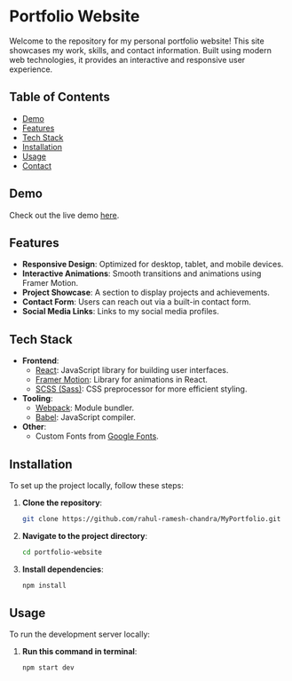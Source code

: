 # Portfolio Website

Welcome to the repository for my personal portfolio website! This site showcases my work, skills, and contact information. Built using modern web technologies, it provides an interactive and responsive user experience.

## Table of Contents

- [Demo](#demo)
- [Features](#features)
- [Tech Stack](#tech-stack)
- [Installation](#installation)
- [Usage](#usage)
- [Contact](#contact)

## Demo

Check out the live demo [here](https://rahul-ramesh-chandra.github.io/MyPortfolio/).

## Features

- **Responsive Design**: Optimized for desktop, tablet, and mobile devices.
- **Interactive Animations**: Smooth transitions and animations using Framer Motion.
- **Project Showcase**: A section to display projects and achievements.
- **Contact Form**: Users can reach out via a built-in contact form.
- **Social Media Links**: Links to my social media profiles.


## Tech Stack

- **Frontend**:
  - [React](https://reactjs.org/): JavaScript library for building user interfaces.
  - [Framer Motion](https://www.framer.com/motion/): Library for animations in React.
  - [SCSS (Sass)](https://sass-lang.com/): CSS preprocessor for more efficient styling.
- **Tooling**:
  - [Webpack](https://webpack.js.org/): Module bundler.
  - [Babel](https://babeljs.io/): JavaScript compiler.
- **Other**:
  - Custom Fonts from [Google Fonts](https://fonts.google.com/).

## Installation

To set up the project locally, follow these steps:

1. **Clone the repository**:

   ```bash
   git clone https://github.com/rahul-ramesh-chandra/MyPortfolio.git

2. **Navigate to the project directory**:

    ```bash
    cd portfolio-website

3. **Install dependencies**:

    ```bash
    npm install

## Usage

To run the development server locally:

1. **Run this command in terminal**:

   ```bash
   npm start dev
